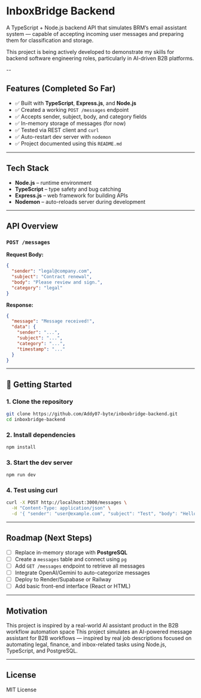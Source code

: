 
#  InboxBridge Backend

A TypeScript + Node.js backend API that simulates BRM’s email assistant system — capable of accepting incoming user messages and preparing them for classification and storage.

This project is being actively developed to demonstrate my skills for backend software engineering roles, particularly in AI-driven B2B platforms.

--

##  Features (Completed So Far)

- ✅ Built with **TypeScript**, **Express.js**, and **Node.js**
- ✅ Created a working `POST /messages` endpoint
- ✅ Accepts sender, subject, body, and category fields
- ✅ In-memory storage of messages (for now)
- ✅ Tested via REST client and `curl`
- ✅ Auto-restart dev server with `nodemon`
- ✅ Project documented using this `README.md`

---

##  Tech Stack

- **Node.js** – runtime environment
- **TypeScript** – type safety and bug catching
- **Express.js** – web framework for building APIs
- **Nodemon** – auto-reloads server during development

---

##  API Overview

### `POST /messages`

**Request Body:**

```json
{
  "sender": "legal@company.com",
  "subject": "Contract renewal",
  "body": "Please review and sign.",
  "category": "legal"
}
````

**Response:**

```json
{
  "message": "Message received!",
  "data": {
    "sender": "...",
    "subject": "...",
    "category": "...",
    "timestamp": "..."
  }
}
```

---

## 📂 Getting Started

### 1. Clone the repository

```bash
git clone https://github.com/Addy07-byte/inboxbridge-backend.git
cd inboxbridge-backend
```

### 2. Install dependencies

```bash
npm install
```

### 3. Start the dev server

```bash
npm run dev
```

### 4. Test using curl

```bash
curl -X POST http://localhost:3000/messages \
  -H "Content-Type: application/json" \
  -d '{ "sender": "user@example.com", "subject": "Test", "body": "Hello", "category": "info" }'
```

---

## Roadmap (Next Steps)

* [ ] Replace in-memory storage with **PostgreSQL**
* [ ] Create a `messages` table and connect using `pg`
* [ ] Add `GET /messages` endpoint to retrieve all messages
* [ ] Integrate OpenAI/Gemini to auto-categorize messages
* [ ] Deploy to Render/Supabase or Railway
* [ ] Add basic front-end interface (React or HTML)

---

##  Motivation

This project is inspired by a real-world AI assistant product in the B2B workflow automation space
This project simulates an AI-powered message assistant for B2B workflows — inspired by real job descriptions focused on automating legal, finance, and inbox-related tasks using Node.js, TypeScript, and PostgreSQL.

---

## License

MIT License





